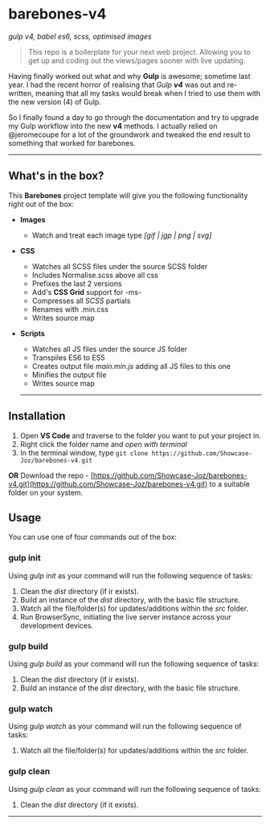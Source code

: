 # barebones-v4
_gulp v4, babel es6, scss, optimised images_


> This repo is a boilerplate for your next web project. Allowing you to get up and coding out the views/pages sooner with live updating.

Having finally worked out what and why **Gulp** is awesome; sometime last year. I had the recent horror of realising that _Gulp **v4**_ was out and re-written, meaning that all my tasks would break when I tried to use them with the new version (4) of Gulp.

So I finally found a day to go through the documentation and try to upgrade my Gulp workflow into the new **v4** methods. I actually relied on @jeromecoupe for a lot of the groundwork and tweaked the end result to something that worked for barebones.

---

## What's in the box?

This **Barebones** project template will give you the following functionality right out of the box:

* **Images**
  * Watch and treat each image type _[gif | jgp | png | svg]_
* **CSS**
  * Watches all SCSS files under the source SCSS folder
  * Includes Normalise.scss above all css
  * Prefixes the last 2 versions
  * Add's **CSS Grid** support for -ms-
  * Compresses all _SCSS_ partials
  * Renames with .min.css
  * Writes source map
* **Scripts**
  * Watches all JS files under the source JS folder
  * Transpiles ES6 to ES5
  * Creates output file _main.min.js_ adding all JS files to this one
  * Minifies the output file
  * Writes source map
  
  ---
  
## Installation

1. Open **VS Code** and traverse to the folder you want to put your project in.
2. Right click the folder name and _open with terminal_
3. In the terminal window, type `git clone https://github.com/Showcase-Joz/barebones-v4.git`

**OR** Download the repo - [https://github.com/Showcase-Joz/barebones-v4.git](https://github.com/Showcase-Joz/barebones-v4.git) to a suitable folder on your system.

## Usage

You can use one of four commands out of the box:

### gulp init

Using _gulp init_ as your command will run the following sequence of tasks:
1. Clean the _dist_ directory (if ir exists).
2. Build an instance of the _dist_ directory, with the basic file structure.
3. Watch all the file/folder(s) for updates/additions within the _src_ folder.
4. Run BrowserSync, initiating the live server instance across your development devices. 

### gulp build

Using _gulp build_ as your command will run the following sequence of tasks:
1. Clean the _dist_ directory (if ir exists).
2. Build an instance of the _dist_ directory, with the basic file structure.

### gulp watch

Using _gulp watch_ as your command will run the following sequence of tasks:
1. Watch all the file/folder(s) for updates/additions within the _src_ folder.

### gulp clean

Using _gulp clean_ as your command will run the following sequence of tasks:
1. Clean the _dist_ directory (if it exists).

---
